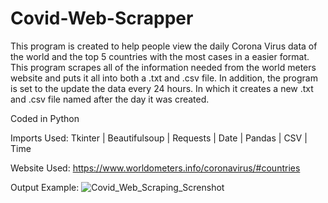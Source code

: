 # Covid-Web-Scrapper
This program is created to help people view the daily Corona Virus data of the world and the top 5 countries with the most cases in a easier format. This program scrapes all of the information needed from the world meters website and puts it all into both a .txt and .csv file. In addition, the program is set to the update the data every 24 hours. In which it creates a new .txt and .csv file named after the day it was created.

Coded in Python

Imports Used: Tkinter | Beautifulsoup | Requests | Date | Pandas | CSV | Time

Website Used: https://www.worldometers.info/coronavirus/#countries

Output Example:
![Covid_Web_Scraping_Screnshot](https://user-images.githubusercontent.com/97133949/149642952-2ee6c8f3-0275-49e4-a44d-4306fd3c0703.png)
